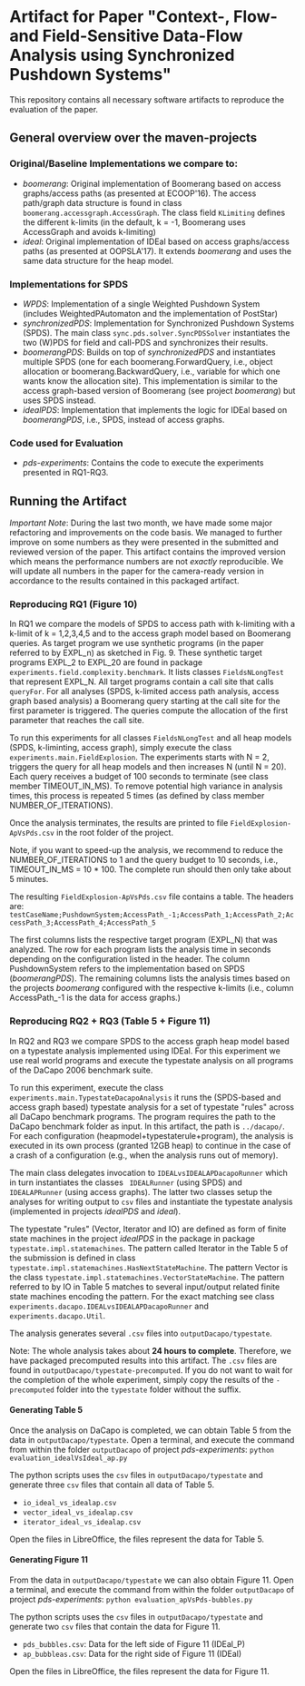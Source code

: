 # Artifact for Paper "Context-, Flow- and Field-Sensitive Data-Flow Analysis using Synchronized Pushdown Systems"

This repository contains all necessary software artifacts to reproduce the evaluation of the paper.

## General overview over the maven-projects

### Original/Baseline Implementations we compare to:
- *boomerang*: Original implementation of Boomerang based on access graphs/access paths (as presented at ECOOP'16). The  access path/graph data structure is found in class `boomerang.accessgraph.AccessGraph`. The class field `KLimiting` defines the different k-limits (in the default, k = -1, Boomerang uses AccessGraph and avoids k-limiting)
- *ideal*: Original implementation of IDEal based on access graphs/access paths (as presented at OOPSLA'17). It extends *boomerang* and uses the same data structure for the heap model.

### Implementations for SPDS
- *WPDS*: Implementation of a single Weighted Pushdown System (includes WeightedPAutomaton and the implementation of PostStar)
- *synchronizedPDS*: Implementation for Synchronized Pushdown Systems (SPDS). The main class `sync.pds.solver.SyncPDSSolver` instantiates the two (W)PDS for field and call-PDS and synchronizes their results. 
- *boomerangPDS*: Builds on top of *synchronizedPDS* and instantiates multiple SPDS (one for each boomerang.ForwardQuery, i.e., object allocation or boomerang.BackwardQuery, i.e., variable for which one wants know the allocation site). This implementation is similar to the access graph-based version of Boomerang (see project *boomerang*) but uses SPDS instead.  
- *idealPDS*: Implementation that implements the logic for IDEal based on *boomerangPDS*, i.e., SPDS, instead of access graphs.

### Code used for Evaluation
- *pds-experiments*: Contains the code to execute the experiments presented in RQ1-RQ3. 


## Running the Artifact

*Important Note*: During the last two month, we have made some major refactoring and improvements on the code basis. We managed to further improve on some numbers as they were presented in the submitted and reviewed version of the paper. This artifact contains the improved version which means the performance numbers are not *exactly* reproducible. We will update all numbers in the paper for the camera-ready version in accordance to the results contained in this packaged artifact. 


### Reproducing RQ1 (Figure 10)
In RQ1 we compare the models of SPDS to access path with k-limiting with a k-limit of k = 1,2,3,4,5 and to the access graph model based on Boomerang queries. As target program we use synthetic programs (in the paper referred to by EXPL_n) as sketched in Fig. 9.
These synthetic target programs EXPL_2 to EXPL_20 are found in package `experiments.field.complexity.benchmark`. It lists classes `FieldsNLongTest` that represent EXPL_N. All target programs contain a call site that calls `queryFor`. For all analyses (SPDS, k-limited access path analysis, access graph based analysis) a Boomerang query starting at the call site for the first parameter is triggered. The queries compute the allocation of the first parameter that reaches the call site.

To run this experiments for all classes `FieldsNLongTest` and all heap models (SPDS, k-liminting, access graph), simply execute the class `experiments.main.FieldExplosion`. The experiments starts with N = 2, triggers the query for all heap models and then increases N (until N = 20). Each query receives a budget of 100 seconds to terminate (see class member TIMEOUT_IN_MS). To remove potential high variance in analysis times, this process is repeated 5 times (as defined by class member NUMBER_OF_ITERATIONS).  

Once the analysis terminates, the results are printed to file `FieldExplosion-ApVsPds.csv` in the root folder of the project.

Note, if you want to speed-up the analysis, we recommend to reduce the NUMBER_OF_ITERATIONS to 1 and the query budget to 10 seconds, i.e., TIMEOUT_IN_MS = 10 * 100. The complete run should then only take about 5 minutes.

The resulting `FieldExplosion-ApVsPds.csv` file contains a table. The headers are:
`testCaseName;PushdownSystem;AccessPath_-1;AccessPath_1;AccessPath_2;AccessPath_3;AccessPath_4;AccessPath_5`

The first columns lists the respective target program (EXPL_N) that was analyzed. The row for each program lists the analysis time in seconds depending on the configuration listed in the header. The column PushdownSystem refers to the implementation based on SPDS (*boomerangPDS*). The remaining columns lists the analysis times based on the projects *boomerang* configured with the respective k-limits (i.e., column AccessPath_-1 is the data for access graphs.)


### Reproducing RQ2 + RQ3 (Table 5 + Figure 11)

In RQ2 and RQ3 we compare SPDS to the access graph heap model based on a typestate analysis implemented using IDEal. For this experiment we use real world programs and execute the typestate analysis on all programs of the DaCapo 2006 benchmark suite.

To run this experiment, execute the class `experiments.main.TypestateDacapoAnalysis` it runs the (SPDS-based and access graph based) typestate analysis for a set of typestate "rules" across all DaCapo benchmark programs. The program requires the path to the DaCapo benchmark folder as input. In this artifact, the path is `../dacapo/`. For each configuration (heapmodel+typestaterule+program), the analysis is executed in its own process (granted 12GB heap) to continue in the case of a crash of a configuration (e.g., when the analysis runs out of memory). 

The main class delegates invocation to `IDEALvsIDEALAPDacapoRunner` which in turn instantiates the classes ` IDEALRunner` (using SPDS) and `IDEALAPRunner` (using access graphs). The latter two classes setup the analyses for writing output to `csv` files and instantiate the typestate analysis (implemented in projects *idealPDS* and *ideal*).

The typestate "rules" (Vector, Iterator and IO) are defined as form of finite state machines in the project *idealPDS* in the package in package `typestate.impl.statemachines`. The pattern called Iterator in the Table 5 of the submission is defined in class `typestate.impl.statemachines.HasNextStateMachine`. The pattern Vector is the class `typestate.impl.statemachines.VectorStateMachine`. The pattern referred to by IO in Table 5 matches to several input/output related finite state machines encoding the pattern. For the exact matching see class `experiments.dacapo.IDEALvsIDEALAPDacapoRunner` and `experiments.dacapo.Util`.

The analysis generates several `.csv` files into `outputDacapo/typestate`. 

Note: The whole analysis takes about **24 hours to complete**. Therefore, we have packaged precomputed results into this artifact. The `.csv` files are found in `outputDacapo/typestate-precomputed`. If you do not want to wait for the completion of the whole experiment, simply copy the results of the `-precomputed` folder into the `typestate` folder without the suffix.

#### Generating Table 5

Once the analysis on DaCapo is completed, we can obtain Table 5 from the data in `outputDacapo/typestate`. 
Open a terminal, and execute the command from within the folder `outputDacapo` of project *pds-experiments*:
 `python evaluation_idealVsIdeal_ap.py`
 
 The python scripts uses the `csv` files in `outputDacapo/typestate` and generate three `csv` files that contain all data of Table 5.  
 - `io_ideal_vs_idealap.csv`
 - `vector_ideal_vs_idealap.csv`
 - `iterator_ideal_vs_idealap.csv`

Open the files in LibreOffice, the files represent the data for Table 5.

#### Generating Figure 11

From the data in `outputDacapo/typestate` we can also obtain Figure 11.
Open a terminal, and execute the command from within the folder `outputDacapo` of project *pds-experiments*:
 `python evaluation_apVsPds-bubbles.py`
 
 The python scripts uses the `csv` files in `outputDacapo/typestate` and generate two `csv` files that contain the data for Figure 11.  
 - `pds_bubbles.csv`: Data for the left side of Figure 11 (IDEal_P)
 - `ap_bubbleas.csv`: Data for the right side of Figure 11 (IDEal)
 
 Open the files in LibreOffice, the files represent the data for Figure 11.
 
